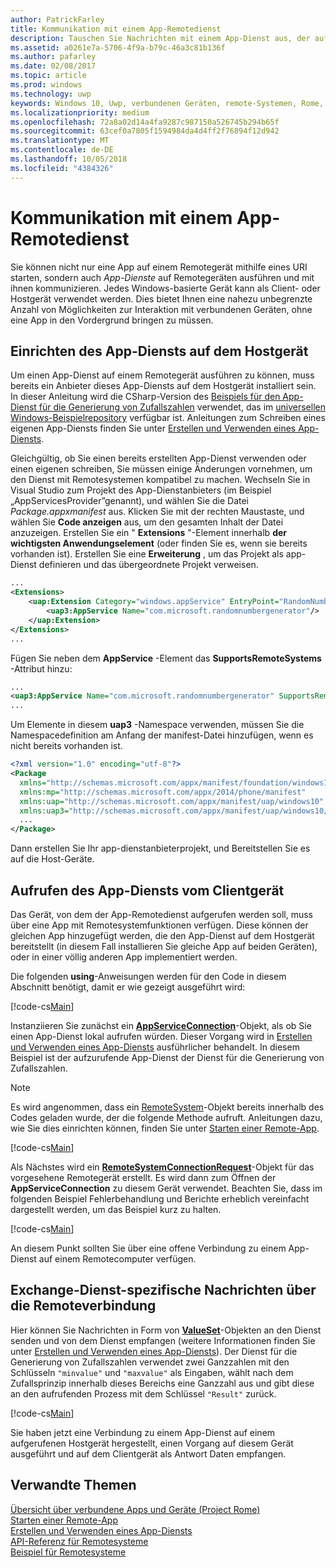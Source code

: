 ```yaml
---
author: PatrickFarley
title: Kommunikation mit einem App-Remotedienst
description: Tauschen Sie Nachrichten mit einem App-Dienst aus, der auf einem Remotegerät mit Project Rome ausgeführt wird.
ms.assetid: a0261e7a-5706-4f9a-b79c-46a3c81b136f
ms.author: pafarley
ms.date: 02/08/2017
ms.topic: article
ms.prod: windows
ms.technology: uwp
keywords: Windows 10, Uwp, verbundenen Geräten, remote-Systemen, Rome, Project Rome, Hintergrundaufgabe, app-Dienst
ms.localizationpriority: medium
ms.openlocfilehash: 72a8a02d14a4fa9287c987150a526745b294b65f
ms.sourcegitcommit: 63cef0a7805f1594984da4d4ff2f76894f12d942
ms.translationtype: MT
ms.contentlocale: de-DE
ms.lasthandoff: 10/05/2018
ms.locfileid: "4384326"
---
```

# <a name="communicate-with-a-remote-app-service"></a>Kommunikation mit einem App-Remotedienst

Sie können nicht nur eine App auf einem Remotegerät mithilfe eines URI starten, sondern auch *App-Dienste* auf Remotegeräten ausführen und mit ihnen kommunizieren. Jedes Windows-basierte Gerät kann als Client- oder Hostgerät verwendet werden. Dies bietet Ihnen eine nahezu unbegrenzte Anzahl von Möglichkeiten zur Interaktion mit verbundenen Geräten, ohne eine App in den Vordergrund bringen zu müssen.

## <a name="set-up-the-app-service-on-the-host-device"></a>Einrichten des App-Diensts auf dem Hostgerät
Um einen App-Dienst auf einem Remotegerät ausführen zu können, muss bereits ein Anbieter dieses App-Diensts auf dem Hostgerät installiert sein. In dieser Anleitung wird die CSharp-Version des [Beispiels für den App-Dienst für die Generierung von Zufallszahlen](https://github.com/Microsoft/Windows-universal-samples/tree/master/Samples/AppServices) verwendet, das im [universellen Windows-Beispielrepository](https://github.com/Microsoft/Windows-universal-samples/tree/master/Samples/AppServices) verfügbar ist. Anleitungen zum Schreiben eines eigenen App-Diensts finden Sie unter [Erstellen und Verwenden eines App-Diensts](how-to-create-and-consume-an-app-service.md).

Gleichgültig, ob Sie einen bereits erstellten App-Dienst verwenden oder einen eigenen schreiben, Sie müssen einige Änderungen vornehmen, um den Dienst mit Remotesystemen kompatibel zu machen. Wechseln Sie in Visual Studio zum Projekt des App-Dienstanbieters (im Beispiel „AppServicesProvider”genannt), und wählen Sie die Datei _Package.appxmanifest_ aus. Klicken Sie mit der rechten Maustaste, und wählen Sie **Code anzeigen** aus, um den gesamten Inhalt der Datei anzuzeigen. Erstellen Sie ein " **Extensions** "-Element innerhalb **der wichtigsten Anwendungselement** (oder finden Sie es, wenn sie bereits vorhanden ist). Erstellen Sie eine **Erweiterung** , um das Projekt als app-Dienst definieren und das übergeordnete Projekt verweisen.

``` xml
...
<Extensions>
    <uap:Extension Category="windows.appService" EntryPoint="RandomNumberService.RandomNumberGeneratorTask">
        <uap3:AppService Name="com.microsoft.randomnumbergenerator"/>
    </uap:Extension>
</Extensions>
...
```

Fügen Sie neben dem **AppService** -Element das **SupportsRemoteSystems** -Attribut hinzu:

``` xml
...
<uap3:AppService Name="com.microsoft.randomnumbergenerator" SupportsRemoteSystems="true"/>
...
```

Um Elemente in diesem **uap3** -Namespace verwenden, müssen Sie die Namespacedefinition am Anfang der manifest-Datei hinzufügen, wenn es nicht bereits vorhanden ist.

```xml
<?xml version="1.0" encoding="utf-8"?>
<Package
  xmlns="http://schemas.microsoft.com/appx/manifest/foundation/windows10"
  xmlns:mp="http://schemas.microsoft.com/appx/2014/phone/manifest"
  xmlns:uap="http://schemas.microsoft.com/appx/manifest/uap/windows10"
  xmlns:uap3="http://schemas.microsoft.com/appx/manifest/uap/windows10/3">
  ...
</Package>
```

Dann erstellen Sie Ihr app-dienstanbieterprojekt, und Bereitstellen Sie es auf die Host-Geräte.

## <a name="target-the-app-service-from-the-client-device"></a>Aufrufen des App-Diensts vom Clientgerät
Das Gerät, von dem der App-Remotedienst aufgerufen werden soll, muss über eine App mit Remotesystemfunktionen verfügen. Diese können der gleichen App hinzugefügt werden, die den App-Dienst auf dem Hostgerät bereitstellt (in diesem Fall installieren Sie gleiche App auf beiden Geräten), oder in einer völlig anderen App implementiert werden.

Die folgenden **using**-Anweisungen werden für den Code in diesem Abschnitt benötigt, damit er wie gezeigt ausgeführt wird:

[!code-cs[Main](./code/RemoteAppService/MainPage.xaml.cs#SnippetUsings)]


Instanziieren Sie zunächst ein [**AppServiceConnection**](https://msdn.microsoft.com/library/windows/apps/Windows.ApplicationModel.AppService.AppServiceConnection)-Objekt, als ob Sie einen App-Dienst lokal aufrufen würden. Dieser Vorgang wird in [Erstellen und Verwenden eines App-Diensts](how-to-create-and-consume-an-app-service.md) ausführlicher behandelt. In diesem Beispiel ist der aufzurufende App-Dienst der Dienst für die Generierung von Zufallszahlen.

> [!NOTE]
> Es wird angenommen, dass ein [RemoteSystem](https://msdn.microsoft.com/library/windows/apps/Windows.System.RemoteSystems.RemoteSystem)-Objekt bereits innerhalb des Codes geladen wurde, der die folgende Methode aufruft. Anleitungen dazu, wie Sie dies einrichten können, finden Sie unter [Starten einer Remote-App](launch-a-remote-app.md).

[!code-cs[Main](./code/RemoteAppService/MainPage.xaml.cs#SnippetAppService)]

Als Nächstes wird ein [**RemoteSystemConnectionRequest**](https://msdn.microsoft.com/library/windows/apps/Windows.System.RemoteSystems.RemoteSystemConnectionRequest)-Objekt für das vorgesehene Remotegerät erstellt. Es wird dann zum Öffnen der **AppServiceConnection** zu diesem Gerät verwendet. Beachten Sie, dass im folgenden Beispiel Fehlerbehandlung und Berichte erheblich vereinfacht dargestellt werden, um das Beispiel kurz zu halten.

[!code-cs[Main](./code/RemoteAppService/MainPage.xaml.cs#SnippetRemoteConnection)]

An diesem Punkt sollten Sie über eine offene Verbindung zu einem App-Dienst auf einem Remotecomputer verfügen.

## <a name="exchange-service-specific-messages-over-the-remote-connection"></a>Exchange-Dienst-spezifische Nachrichten über die Remoteverbindung

Hier können Sie Nachrichten in Form von [**ValueSet**](https://msdn.microsoft.com/library/windows/apps/windows.foundation.collections.valueset)-Objekten an den Dienst senden und von dem Dienst empfangen (weitere Informationen finden Sie unter [Erstellen und Verwenden eines App-Diensts](how-to-create-and-consume-an-app-service.md)). Der Dienst für die Generierung von Zufallszahlen verwendet zwei Ganzzahlen mit den Schlüsseln `"minvalue"` und `"maxvalue"` als Eingaben, wählt nach dem Zufallsprinzip innerhalb dieses Bereichs eine Ganzzahl aus und gibt diese an den aufrufenden Prozess mit dem Schlüssel `"Result"` zurück.

[!code-cs[Main](./code/RemoteAppService/MainPage.xaml.cs#SnippetSendMessage)]

Sie haben jetzt eine Verbindung zu einem App-Dienst auf einem aufgerufenen Hostgerät hergestellt, einen Vorgang auf diesem Gerät ausgeführt und auf dem Clientgerät als Antwort Daten empfangen.

## <a name="related-topics"></a>Verwandte Themen

[Übersicht über verbundene Apps und Geräte (Project Rome)](connected-apps-and-devices.md)  
[Starten einer Remote-App](launch-a-remote-app.md)  
[Erstellen und Verwenden eines App-Diensts](how-to-create-and-consume-an-app-service.md)  
[API-Referenz für Remotesysteme](https://msdn.microsoft.com/library/windows/apps/Windows.System.RemoteSystems)  
[Beispiel für Remotesysteme](https://github.com/Microsoft/Windows-universal-samples/tree/dev/Samples/RemoteSystems)
